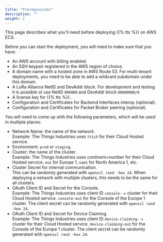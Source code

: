```yaml
---
title: "Prerequisites"
description: ""
weight: 2
---
```


This page describes what you'll need before deploying {{% tts %}} on AWS ECS.

<!--more-->

Before you can start the deployment, you will need to make sure that you have:

- An AWS account with billing enabled.
- An SSH keypair registered in the AWS region of choice.
- A domain name with a hosted zone in AWS Route 53. For multi-tenant deployments, you need to be able to add a wildcard subdomain under this domain.
- A LoRa Alliance NetID and DevAddr block. For development and testing it is possible ot use NetID `000000` and DevAddr block `00000000/6`
- A license key for {{% tts %}}.
- Configuration and Certificates for Backend Interfaces interop (optional).
- Configuration and Certificates for Packet Broker peering (optional).

You will need to come up with the following parameters, which will be used in multiple places:

- Network Name: the name of the network.  
  Example: The Things Industries uses `ttich` for their Cloud Hosted service.
- Environment: `prod` or `staging`.
- Cluster: the name of the cluster.  
  Example: The Things Industries uses continent+number for their Cloud Hosted service. `eu1` for Europe 1, `nam1` for North America 1, etc.
- Cluster Secret for internal communication.  
  This can be randomly generated with `openssl rand -hex 24`. When deploying a network with multiple clusters, this needs to be the same for all clusters.
- OAuth Client ID and Secret for the Console.  
  Example: The Things Industries uses client ID `console-` + cluster for their Cloud Hosted service. `console-eu1` for the Console of the Europe 1 cluster. The client secret can be randomly generated with `openssl rand -hex 24`.
- OAuth Client ID and Secret for Device Claiming.  
  Example: The Things Industries uses client ID `device-claiming-` + cluster for their Cloud Hosted service. `device-claiming-eu1` for the Console of the Europe 1 cluster. The client secret can be randomly generated with `openssl rand -hex 24`.
